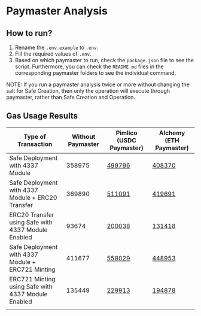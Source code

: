 # Paymaster Analysis

## How to run?

1. Rename the `.env.example` to `.env`.
2. Fill the required values of `.env`.
3. Based on which paymaster to run, check the `package.json` file to see the script. Furthermore, you can check the `README.md` files in the corresponding paymaster folders to see the individual command.

NOTE: If you run a paymaster analysis twice or more without changing the salt for Safe Creation, then only the operation will execute through paymaster, rather than Safe Creation and Operation.

## Gas Usage Results

| Type of Transaction                                | Without Paymaster | Pimlico (USDC Paymaster)                                                                                    | Alchemy (ETH Paymaster)                                                                                      |
| -------------------------------------------------- | ----------------- | ----------------------------------------------------------------------------------------------------------- | ------------------------------------------------------------------------------------------------------------ |
| Safe Deployment with 4337 Module                   | 358975            | [499796](https://goerli.etherscan.io/tx/0x6ed6566395a3525a860207bc4a26ab3f568dcf787de4f8477cac9ad667af9cd1) | [408370](https://sepolia.etherscan.io/tx/0x7dfffc6893755ec533cb3488abbc4ed155dccc2d91e22ab86b445ae06ef943aa) |
| Safe Deployment with 4337 Module + ERC20 Transfer  | 369890            | [511091](https://goerli.etherscan.io/tx/0x07d650f552c115aadc18c717eb1e64bec69ea5a49c760a02ff7ae392a154b03a) | [419691](https://sepolia.etherscan.io/tx/0xd5fa12e541394fe893b068c03d030c4bdcc3ff269de56b20153954246039b8eb) |
| ERC20 Transfer using Safe with 4337 Module Enabled | 93674             | [200038](https://goerli.etherscan.io/tx/0x8cf80187949edd0306bbf21fc998cbbedf59f0f3a4f51a67013536db98bc339d) | [131418](https://sepolia.etherscan.io/tx/0xb2bea2d2ec6b8d9b8cdb62e119a94ff8829b718f6f818e41c2170bba04fb33e2) |
| Safe Deployment with 4337 Module + ERC721 Minting  | 411677            | [558029](https://goerli.etherscan.io/tx/0x63bdc3173c90ed3bff9f7c889156914d482c0fce2652fa006271d2aa0c25fa8d) | [448953](https://sepolia.etherscan.io/tx/0x24e1f66c2da65d53bef53f70935b270892e451827dc3ed382d4990598aa11eba) |
| ERC721 Minting using Safe with 4337 Module Enabled | 135449            | [229913](https://goerli.etherscan.io/tx/0x553dbe52083f5e56bc75eaf389812df810a4556ecd291d7310f17335d8ebb928) | [194878](https://sepolia.etherscan.io/tx/0xf002a715320c8ebc181e2debedf86eafd335c5d0163f79d628f994f7023ee8e1) |
|                                                    |                   |                                                                                                             |                                                                                                              |
